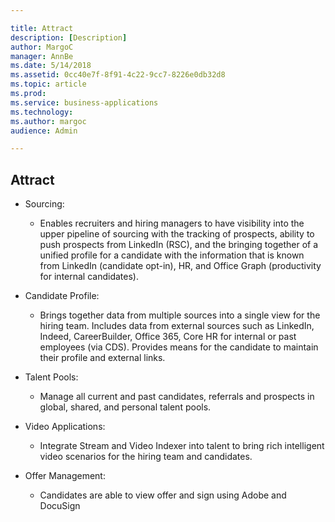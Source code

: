 ```yaml
---

title: Attract
description: [Description]
author: MargoC
manager: AnnBe
ms.date: 5/14/2018
ms.assetid: 0cc40e7f-8f91-4c22-9cc7-8226e0db32d8
ms.topic: article
ms.prod: 
ms.service: business-applications
ms.technology: 
ms.author: margoc
audience: Admin

---
```

Attract
-------

-   Sourcing:

    -   Enables recruiters and hiring managers to have visibility into the upper
        pipeline of sourcing with the tracking of prospects, ability to push
        prospects from LinkedIn (RSC), and the bringing together of a unified
        profile for a candidate with the information that is known from LinkedIn
        (candidate opt-in), HR, and Office Graph (productivity for internal
        candidates).

-   Candidate Profile:

    -   Brings together data from multiple sources into a single view for the
        hiring team. Includes data from external sources such as LinkedIn,
        Indeed, CareerBuilder, Office 365, Core HR for internal or past
        employees (via CDS). Provides means for the candidate to maintain their
        profile and external links.

-   Talent Pools:

    -   Manage all current and past candidates, referrals and prospects in
        global, shared, and personal talent pools.

-   Video Applications:

    -   Integrate Stream and Video Indexer into talent to bring rich intelligent
        video scenarios for the hiring team and candidates.

-   Offer Management:

    -   Candidates are able to view offer and sign using Adobe and DocuSign
